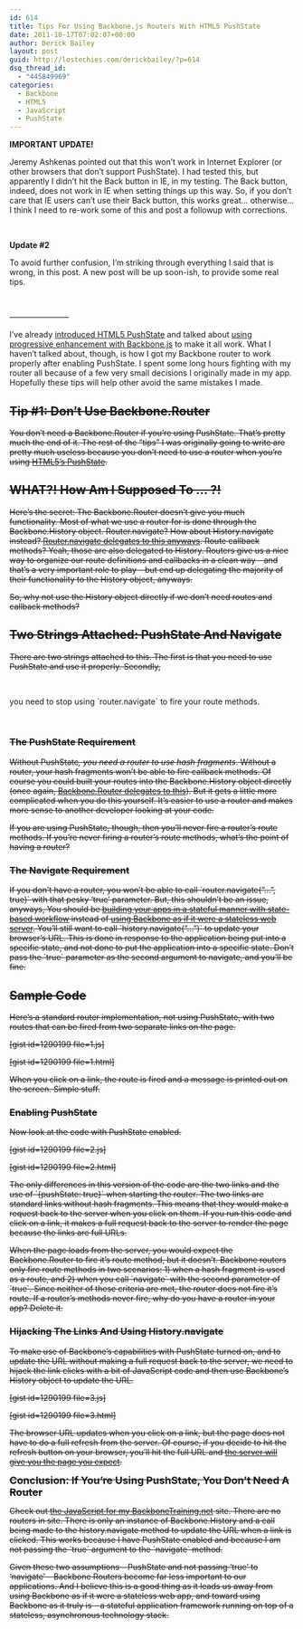 ```yaml
---
id: 614
title: Tips For Using Backbone.js Routers With HTML5 PushState
date: 2011-10-17T07:02:07+00:00
author: Derick Bailey
layout: post
guid: http://lostechies.com/derickbailey/?p=614
dsq_thread_id:
  - "445849969"
categories:
  - Backbone
  - HTML5
  - JavaScript
  - PushState
---
```

**IMPORTANT UPDATE!**

Jeremy Ashkenas pointed out that this won&#8217;t work in Internet Explorer (or other browsers that don&#8217;t support PushState). I had tested this, but apparently I didn&#8217;t hit the Back button in IE, in my testing. The Back button, indeed, does not work in IE when setting things up this way. So, if you don&#8217;t care that IE users can&#8217;t use their Back button, this works great… otherwise… I think I need to re-work some of this and post a followup with corrections.

 

**Update #2**

To avoid further confusion, I&#8217;m striking through everything I said that is wrong, in this post. A new post will be up soon-ish, to provide some real tips.

 

&#8212;&#8212;&#8212;&#8212;&#8212;&#8212;&#8212;&#8211;

I&#8217;ve already [introduced HTML5 PushState](http://lostechies.com/derickbailey/2011/09/26/seo-and-accessibility-with-html5-pushstate-part-1-introducing-pushstate/) and talked about [using progressive enhancement with Backbone.js](http://lostechies.com/derickbailey/2011/09/26/seo-and-accessibility-with-html5-pushstate-part-2-progressive-enhancement-with-backbone-js/) to make it all work. What I haven&#8217;t talked about, though, is how I got my Backbone router to work properly after enabling PushState. I spent some long hours fighting with my router all because of a few very small decisions I originally made in my app. Hopefully these tips will help other avoid the same mistakes I made.

<strike>

<span style="text-decoration: line-through;"></p> 

<h2>
  Tip #1: Don&#8217;t Use Backbone.Router
</h2>

<p>
  You don&#8217;t need a Backbone.Router if you&#8217;re using PushState. That&#8217;s pretty much the end of it. The rest of the &#8220;tips&#8221; I was originally going to write are pretty much useless because you don&#8217;t need to use a router when you&#8217;re using <a href="http://diveintohtml5.info/history.html">HTML5&#8217;s PushState</a>.
</p>

<h2>
  WHAT?! How Am I Supposed To … ?!
</h2>

<p>
  Here&#8217;s the secret: The Backbone.Router doesn&#8217;t give you much functionality. Most of what we use a router for is done through the Backbone.History object. Router.navigate? How about History.navigate instead? <a href="http://documentcloud.github.com/backbone/docs/backbone.html#section-85">Router.navigate delegates to this anyways</a>. Route callback methods? Yeah, those are also delegated to History. Routers give us a nice way to organize our route definitions and callbacks in a clean way &#8211; and that&#8217;s a very important role to play &#8211; but end up delegating the majority of their functionality to the History object, anyways.
</p>

<p>
  So, why not use the History object directly if we don&#8217;t need routes and callback methods?
</p>

<h2>
  Two Strings Attached: PushState And Navigate
</h2>

<p>
  There are two strings attached to this. The first is that you need to use PushState and use it properly. Secondly,
</p>

<p>
  </span>
</p>

<p>
  </strike>
</p>

<p>
   
</p>

<p>
  you need to stop using `router.navigate` to fire your route methods.
</p>

<p>
   
</p>

<p>
  <strike>
</p>

<p>
  <span style="text-decoration: line-through;"></p> 
  
  <h3>
    The PushState Requirement
  </h3>
  
  <p>
    Without PushState<em>, you need a router to use hash fragments</em>. Without a router, your hash fragments won&#8217;t be able to fire callback methods. Of course you could built your routes into the Backbone.History object directly (once again, <a href="http://documentcloud.github.com/backbone/docs/backbone.html#section-84">Backbone.Router delegates to this</a>). But it gets a little more complicated when you do this yourself. It&#8217;s easier to use a router and makes more sense to another developer looking at your code.
  </p>
  
  <p>
    If you are using PushState, though, then you&#8217;ll never fire a router&#8217;s route methods. If you&#8217;re never firing a router&#8217;s route methods, what&#8217;s the point of having a router?
  </p>
  
  <h3>
    The Navigate Requirement
  </h3>
  
  <p>
    If you don&#8217;t have a router, you won&#8217;t be able to call `router.navigate(&#8220;…&#8221;, true)` with that pesky &#8216;true&#8217; parameter. But, this shouldn&#8217;t be an issue, anyways, You should be <a href="http://lostechies.com/derickbailey/2011/08/28/dont-execute-a-backbone-js-route-handler-from-your-code/">building your apps in a stateful manner with state-based workflow</a> instead of <a href="http://lostechies.com/derickbailey/2011/08/03/stop-using-backbone-as-if-it-were-a-stateless-web-server/">using Backbone as if it were a stateless web server</a>. You&#8217;ll still want to call `history.navigate(&#8220;…&#8221;)` to update your browser&#8217;s URL. This is done in response to the application being put into a specific state, and not done to put the application into a specific state. Don&#8217;t pass the `true` parameter as the second argument to navigate, and you&#8217;ll be fine.
  </p>
  
  <h2>
    Sample Code
  </h2>
  
  <p>
    Here&#8217;s a standard router implementation, not using PushState, with two routes that can be fired from two separate links on the page.
  </p>
  
  <p>
    [gist id=1290199 file=1.js]
  </p>
  
  <p>
    [gist id=1290199 file=1.html]
  </p>
  
  <p>
    When you click on a link, the route is fired and a message is printed out on the screen. Simple stuff.
  </p>
  
  <h3>
    Enabling PushState
  </h3>
  
  <p>
    Now look at the code with PushState enabled.
  </p>
  
  <p>
    [gist id=1290199 file=2.js]
  </p>
  
  <p>
    [gist id=1290199 file=2.html]
  </p>
  
  <p>
    The only differences in this version of the code are the two links and the use of `{pushState: true}` when starting the router. The two links are standard links without hash fragments. This means that they would make a request back to the server when you click on them. If you run this code and click on a link, it makes a full request back to the server to render the page because the links are full URLs.
  </p>
  
  <p>
    When the page loads from the server, you would expect the Backbone.Router to fire it&#8217;s route method, but it doesn&#8217;t. Backbone routers only fire route methods in two scenarios: 1) when a hash fragment is used as a route, and 2) when you call `navigate` with the second parameter of `true`. Since neither of these criteria are met, the router does not fire it&#8217;s route. If a router&#8217;s methods never fire, why do you have a router in your app? Delete it.
  </p>
  
  <h3>
    Hijacking The Links And Using History.navigate
  </h3>
  
  <p>
    To make use of Backbone&#8217;s capabilities with PushState turned on, and to update the URL without making a full request back to the server, we need to hijack the link clicks with a bit of JavaScript code and then use Backbone&#8217;s History object to update the URL.
  </p>
  
  <p>
    [gist id=1290199 file=3.js]
  </p>
  
  <p>
    [gist id=1290199 file=3.html]
  </p>
  
  <p>
    The browser URL updates when you click on a link, but the page does not have to do a full refresh from the server. Of course, if you decide to hit the refresh button on your browser, you&#8217;ll hit the full URL and <a href="http://lostechies.com/derickbailey/2011/09/26/seo-and-accessibility-with-html5-pushstate-part-1-introducing-pushstate/">the server will give you the page you expect</a>.
  </p>
  
  <p>
    <span style="font-size: 18px; font-weight: bold;">Conclusion: If You&#8217;re Using PushState, You Don&#8217;t Need A Router</span>
  </p>
  
  <p>
    Check out <a href="http://backbonetraining.net/javascripts/backbonetraining.js">the JavaScript for my BackboneTraining.net</a> site. There are no routers in site. There is only an instance of Backbone.History and a call being made to the history.navigate method to update the URL when a link is clicked. This works because I have PushState enabled and because I am not passing the `true` argument to the `navigate` method.
  </p>
  
  <p>
    Given these two assumptions &#8211; PushState and not passing &#8216;true&#8217; to &#8216;navigate&#8217; &#8211; Backbone Routers become far less important to our applications. And I believe this is a good thing as it leads us away from using Backbone as if it were a stateless web app, and toward using Backbone as it truly is &#8211; a stateful application framework running on top of a stateless, asynchronous technology stack.
  </p>
  
  <p>
    </span>
  </p>
  
  <p>
    </strike>
  </p>